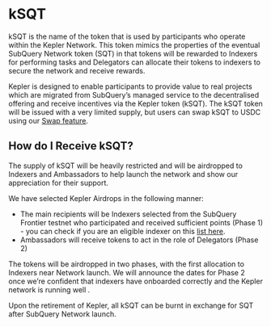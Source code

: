 # kSQT

kSQT is the name of the token that is used by participants who operate within the Kepler Network. This token mimics the properties of the eventual SubQuery Network token (SQT) in that tokens will be rewarded to Indexers for performing tasks and Delegators can allocate their tokens to indexers to secure the network and receive rewards.

Kepler is designed to enable participants to provide value to real projects which are migrated from SubQuery’s managed service to the decentralised offering and receive incentives via the Kepler token (kSQT). The kSQT token will be issued with a very limited supply, but users can swap kSQT to USDC using our [Swap feature](./swap.md).

## How do I Receive kSQT?

The supply of kSQT will be heavily restricted and will be airdropped to Indexers and Ambassadors to help launch the network and show our appreciation for their support.

We have selected Kepler Airdrops in the following manner:

- The main recipients will be Indexers selected from the SubQuery Frontier testnet who participated and received sufficient points (Phase 1) - you can check if you are an eligible indexer on this [list here](https://docs.google.com/spreadsheets/d/1yscpQYMyaeqU6F10HC__-2o84YPrru75oDmwkcyFNa4/edit?usp=sharing).
- Ambassadors will receive tokens to act in the role of Delegators (Phase 2)

The tokens will be airdropped in two phases, with the first allocation to Indexers near Network launch. We will announce the dates for Phase 2 once we’re confident that indexers have onboarded correctly and the Kepler network is running well .

Upon the retirement of Kepler, all kSQT can be burnt in exchange for SQT after SubQuery Network launch.
